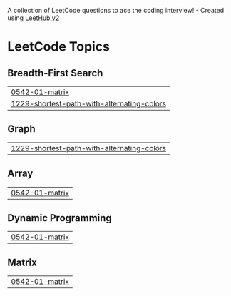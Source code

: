 A collection of LeetCode questions to ace the coding interview! - Created using [LeetHub v2](https://github.com/arunbhardwaj/LeetHub-2.0)
<!---LeetCode Topics Start-->
# LeetCode Topics
## Breadth-First Search
|  |
| ------- |
| [0542-01-matrix](https://github.com/dylan-govender/Competitive-Programming.py/tree/master/0542-01-matrix) |
| [1229-shortest-path-with-alternating-colors](https://github.com/dylan-govender/Competitive-Programming.py/tree/master/1229-shortest-path-with-alternating-colors) |
## Graph
|  |
| ------- |
| [1229-shortest-path-with-alternating-colors](https://github.com/dylan-govender/Competitive-Programming.py/tree/master/1229-shortest-path-with-alternating-colors) |
## Array
|  |
| ------- |
| [0542-01-matrix](https://github.com/dylan-govender/Competitive-Programming.py/tree/master/0542-01-matrix) |
## Dynamic Programming
|  |
| ------- |
| [0542-01-matrix](https://github.com/dylan-govender/Competitive-Programming.py/tree/master/0542-01-matrix) |
## Matrix
|  |
| ------- |
| [0542-01-matrix](https://github.com/dylan-govender/Competitive-Programming.py/tree/master/0542-01-matrix) |
<!---LeetCode Topics End-->